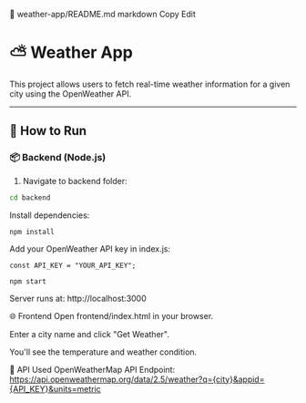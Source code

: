 📄 weather-app/README.md
markdown
Copy
Edit
# ⛅ Weather App

This project allows users to fetch real-time weather information for a given city using the OpenWeather API.

---

## 🚀 How to Run

### 📦 Backend (Node.js)

1. Navigate to backend folder:
```bash
cd backend
```
Install dependencies:

```npm install```

Add your OpenWeather API key in index.js:

```const API_KEY = "YOUR_API_KEY";```

```npm start```

Server runs at: http://localhost:3000

🌐 Frontend
Open frontend/index.html in your browser.

Enter a city name and click "Get Weather".

You'll see the temperature and weather condition.

🔗 API Used
OpenWeatherMap API
Endpoint:
https://api.openweathermap.org/data/2.5/weather?q={city}&appid={API_KEY}&units=metric